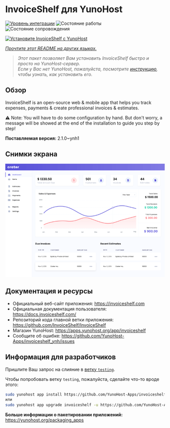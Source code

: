 <!--
Важно: этот README был автоматически сгенерирован <https://github.com/YunoHost/apps/tree/master/tools/readme_generator>
Он НЕ ДОЛЖЕН редактироваться вручную.
-->

# InvoiceShelf для YunoHost

[![Уровень интеграции](https://apps.yunohost.org/badge/integration/invoiceshelf)](https://ci-apps.yunohost.org/ci/apps/invoiceshelf/)
![Состояние работы](https://apps.yunohost.org/badge/state/invoiceshelf)
![Состояние сопровождения](https://apps.yunohost.org/badge/maintained/invoiceshelf)

[![Установите InvoiceShelf с YunoHost](https://install-app.yunohost.org/install-with-yunohost.svg)](https://install-app.yunohost.org/?app=invoiceshelf)

*[Прочтите этот README на других языках.](./ALL_README.md)*

> *Этот пакет позволяет Вам установить InvoiceShelf быстро и просто на YunoHost-сервер.*  
> *Если у Вас нет YunoHost, пожалуйста, посмотрите [инструкцию](https://yunohost.org/install), чтобы узнать, как установить его.*

## Обзор

InvoiceShelf is an open-source web & mobile app that helps you track expenses, payments & create professional invoices & estimates.

⚠️ Note: You will have to do some configuration by hand. But don't worry, a message will be showed at the end of the installation to guide you step by step!


**Поставляемая версия:** 2.1.0~ynh1

## Снимки экрана

![Снимок экрана InvoiceShelf](./doc/screenshots/screenshot.png)

## Документация и ресурсы

- Официальный веб-сайт приложения: <https://invoiceshelf.com>
- Официальная документация пользователя: <https://docs.invoiceshelf.com/>
- Репозиторий кода главной ветки приложения: <https://github.com/InvoiceShelf/InvoiceShelf>
- Магазин YunoHost: <https://apps.yunohost.org/app/invoiceshelf>
- Сообщите об ошибке: <https://github.com/YunoHost-Apps/invoiceshelf_ynh/issues>

## Информация для разработчиков

Пришлите Ваш запрос на слияние в [ветку `testing`](https://github.com/YunoHost-Apps/invoiceshelf_ynh/tree/testing).

Чтобы попробовать ветку `testing`, пожалуйста, сделайте что-то вроде этого:

```bash
sudo yunohost app install https://github.com/YunoHost-Apps/invoiceshelf_ynh/tree/testing --debug
или
sudo yunohost app upgrade invoiceshelf -u https://github.com/YunoHost-Apps/invoiceshelf_ynh/tree/testing --debug
```

**Больше информации о пакетировании приложений:** <https://yunohost.org/packaging_apps>
